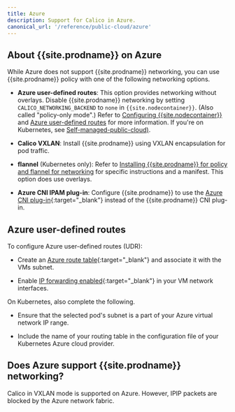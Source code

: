 ```yaml
---
title: Azure
description: Support for Calico in Azure.
canonical_url: '/reference/public-cloud/azure'
---
```


## About {{site.prodname}} on Azure

While Azure does not support {{site.prodname}} networking, you can use
{{site.prodname}} policy with one of the following networking options.

- **Azure user-defined routes**: This option provides networking without overlays.
  Disable {{site.prodname}} networking by setting `CALICO_NETWORKING_BACKEND` to `none`
  in `{{site.nodecontainer}}`. (Also called "policy-only mode".) Refer to
  [Configuring {{site.nodecontainer}}](../node/configuration) and [Azure user-defined routes](#azure-user-defined-routes) for more information. If you're on Kubernetes, see [Self-managed-public-cloud)]({{site.baseurl}}/getting-started/kubernetes/self-managed-public-cloud).

- **Calico VXLAN**: Install {{site.prodname}} using VXLAN encapsulation for pod traffic.

- **flannel** (Kubernetes only): Refer to [Installing {{site.prodname}} for policy and flannel for networking](../../getting-started/kubernetes/flannel)
  for specific instructions and a manifest. This option does use overlays.

- **Azure CNI IPAM plug-in**: Configure {{site.prodname}} to use the
  [Azure CNI plug-in](https://github.com/Azure/azure-container-networking/blob/master/docs/cni.md){:target="_blank"}
  instead of the {{site.prodname}} CNI plug-in.

## Azure user-defined routes

To configure Azure user-defined routes (UDR):

- Create an [Azure route table][AzureUDRCreate]{:target="_blank"} and
  associatе it with the VMs subnet.

- Enable [IP forwarding enabled][AzureIPForward]{:target="_blank"} in your
  VM network interfaces.

On Kubernetes, also complete the following.

- Ensure that the selected pod's subnet is a part of your Azure virtual
  network IP range.

- Include the name of your routing table in the configuration file of your
  Kubernetes Azure cloud provider.

## Does Azure support {{site.prodname}} networking?

Calico in VXLAN mode is supported on Azure. However, IPIP packets are blocked by the Azure network fabric.

[AzureIPForward]: https://docs.microsoft.com/en-us/azure/virtual-network/virtual-network-network-interface#enable-or-disable-ip-forwarding
[AzureUDR]: https://docs.microsoft.com/en-us/azure/virtual-network/virtual-networks-udr-overview#user-defined
[AzureUDRCreate]: https://docs.microsoft.com/en-us/azure/virtual-network/create-user-defined-route-portal

